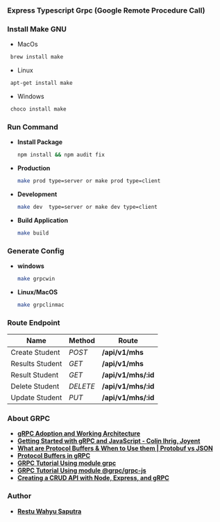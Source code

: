 ### Express Typescript Grpc (Google Remote Procedure Call)

### Install Make GNU

- MacOs
 ```sh
  brew install make
 ```

- Linux
 ```sh
  apt-get install make
 ```
 
 - Windows
 ```sh
  choco install make
 ```

### Run Command

+ **Install Package**

  ```sh
  npm install && npm audit fix
  ```

+ **Production**

  ```sh
  make prod type=server or make prod type=client
  ```

+ **Development**

  ```sh
  make dev  type=server or make dev type=client
  ```
  
+ **Build Application**

  ```sh
  make build
  ```

### Generate Config

+ **windows**

  ```sh
  make grpcwin
  ```

+ **Linux/MacOS**

  ```sh
  make grpclinmac
  ```

### Route Endpoint

| Name            | Method   | Route               |
| --------------- | -------- | ------------------- |
| Create Student  | *POST*   | **/api/v1/mhs**     |
| Results Student | *GET*    | **/api/v1/mhs**     |
| Result Student  | *GET*    | **/api/v1/mhs/:id** |
| Delete Student  | *DELETE* | **/api/v1/mhs/:id** |
| Update Student  | *PUT*    | **/api/v1/mhs/:id** | 

### About GRPC

+ **[gRPC Adoption and Working Architecture](https://www.xenonstack.com/insights/what-is-grpc/)**
+ **[Getting Started with gRPC and JavaScript - Colin Ihrig, Joyent](https://www.youtube.com/watch?v=fl9AZieRUaw)**
+ **[What are Protocol Buffers & When to Use them | Protobuf vs JSON](https://www.youtube.com/watch?v=9fh-XdUH7qw)**
+ **[Protocol Buffers in gRPC](https://www.youtube.com/watch?v=yfZB2_rT_Pc)**
+ **[GRPC Tutorial Using module grpc](https://github.com/restuwahyu13/node-grpc-typescript)**
+ **[GRPC Tutorial Using module @grpc/grpc-js](https://github.com/restuwahyu13/express-grpc-rest-api)**
+ **[Creating a CRUD API with Node, Express, and gRPC](https://blog.logrocket.com/creating-a-crud-api-with-node-express-and-grpc/)**

### Author

- **[Restu Wahyu Saputra](https://github.com/restuwahyu13)**
